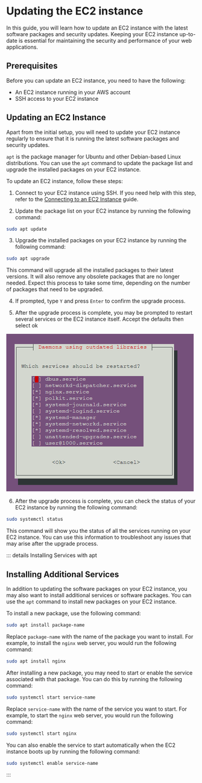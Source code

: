 # Updating the EC2 instance

In this guide, you will learn how to update an EC2 instance with the latest software packages and security updates. Keeping your EC2 instance up-to-date is essential for maintaining the security and performance of your web applications.

## Prerequisites

Before you can update an EC2 instance, you need to have the following:

* An EC2 instance running in your AWS account
* SSH access to your EC2 instance

## Updating an EC2 Instance

Apart from the initial setup, you will need to update your EC2 instance regularly to ensure that it is running the latest software packages and security updates. 

`apt` is the package manager for Ubuntu and other Debian-based Linux distributions. You can use the `apt` command to update the package list and upgrade the installed packages on your EC2 instance.

To update an EC2 instance, follow these steps:

1. Connect to your EC2 instance using SSH. If you need help with this step, refer to the [Connecting to an EC2 Instance](/docs/ec2/02-connecting-to-ec2) guide.

2. Update the package list on your EC2 instance by running the following command:

```bash
sudo apt update
```

3. Upgrade the installed packages on your EC2 instance by running the following command:

```bash
sudo apt upgrade
```

This command will upgrade all the installed packages to their latest versions. It will also remove any obsolete packages that are no longer needed. Expect this process to take some time, depending on the number of packages that need to be upgraded.

4. If prompted, type `Y` and press `Enter` to confirm the upgrade process.

5. After the upgrade process is complete, you may be prompted to restart several services or the EC2 instance itself. Accept the defaults then select ok

![image](/images/image60.png)

6. After the upgrade process is complete, you can check the status of your EC2 instance by running the following command:

```bash
sudo systemctl status
```

This command will show you the status of all the services running on your EC2 instance. You can use this information to troubleshoot any issues that may arise after the upgrade process.

::: details Installing Services with apt

## Installing Additional Services

In addition to updating the software packages on your EC2 instance, you may also want to install additional services or software packages. You can use the `apt` command to install new packages on your EC2 instance.

To install a new package, use the following command:

```bash
sudo apt install package-name
```

Replace `package-name` with the name of the package you want to install. For example, to install the `nginx` web server, you would run the following command:

```bash
sudo apt install nginx
```

After installing a new package, you may need to start or enable the service associated with that package. You can do this by running the following command:

```bash
sudo systemctl start service-name
```

Replace `service-name` with the name of the service you want to start. For example, to start the `nginx` web server, you would run the following command:

```bash
sudo systemctl start nginx
```

You can also enable the service to start automatically when the EC2 instance boots up by running the following command:

```bash
sudo systemctl enable service-name
```

:::
